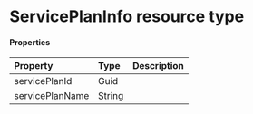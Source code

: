 # ServicePlanInfo resource type



#### Properties
| Property	   | Type	|Description|
|:---------------|:--------|:----------|
|servicePlanId|Guid||
|servicePlanName|String||
